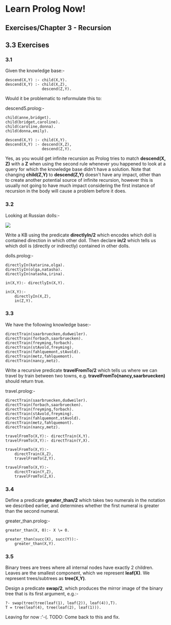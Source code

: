 <link href="http://kevinburke.bitbucket.org/markdowncss/markdown.css" rel="stylesheet"></link>

Learn Prolog Now!
=================

Exercises/Chapter 3 - Recursion
-------------------------------

3.3 Exercises
-------------

### 3.1 ###

Given the knowledge base:-

    descend(X,Y) :- child(X,Y).
    descend(X,Y) :- child(X,Z),
                    descend(Z,Y).

Would it be problematic to reformulate this to:

descend5.prolog:-

    child(anne,bridget).
    child(bridget,caroline).
    child(caroline,donna).
    child(donna,emily).

    descend(X,Y) :- child(X,Y).
    descend(X,Y) :- descend(X,Z),
                    descend(Z,Y).

Yes, as you would get infinite recursion as Prolog tries to match __descend(X, Z)__ with
a __Z__ when using the second rule whenever you happened to look at a query for which the
knowledge base didn't have a solution. Note that changing __child(Z,Y)__ to __descend(Z,Y)__
doesn't have any impact, other than to create another potential source of infinite recursion,
however this is usually not going to have much impact considering the first instance of
recursion in the body will cause a problem before it does.

### 3.2 ###

Looking at Russian dolls:-

<img src="http://www.learnprolognow.org/html/dolls.eps.png" />

Write a KB using the predicate __directlyIn/2__ which encodes which doll is contained direction
in which other doll. Then declare __in/2__ which tells us which doll is (directly or
indirectly) contained in other dolls.

dolls.prolog:-

    directlyIn(katarina,olga).
    directlyIn(olga,natasha).
    directlyIn(natasha,irina).

    in(X,Y):- directlyIn(X,Y).

    in(X,Y):-
        directlyIn(X,Z),
        in(Z,Y).

### 3.3 ###

We have the following knowledge base:-

    directTrain(saarbruecken,dudweiler).
    directTrain(forbach,saarbruecken).
    directTrain(freyming,forbach).
    directTrain(stAvold,freyming).
    directTrain(fahlquemont,stAvold).
    directTrain(metz,fahlquemont).
    directTrain(nancy,metz).

Write a recursive predicate __travelFromTo/2__ which tells us where we can travel by train
between two towns, e.g. __travelFromTo(nancy,saarbruecken)__ should return true.

travel.prolog:-

    directTrain(saarbruecken,dudweiler).
    directTrain(forbach,saarbruecken).
    directTrain(freyming,forbach).
    directTrain(stAvold,freyming).
    directTrain(fahlquemont,stAvold).
    directTrain(metz,fahlquemont).
    directTrain(nancy,metz).

    travelFromTo(X,Y):- directTrain(X,Y).
    travelFromTo(X,Y):- directTrain(Y,X).

    travelFromTo(X,Y):-
        directTrain(X,Z),
        travelFromTo(Z,Y).

    travelFromTo(X,Y):-
        directTrain(Y,Z),
        travelFromTo(Z,X).

### 3.4 ###

Define a predicate __greater\_than/2__ which takes two numerals in the notation we described
earlier, and determines whether the first numeral is greater than the second numeral.

greater_than.prolog:-

    greater_than(X, 0):- X \= 0.

    greater_than(succ(X), succ(Y)):-
        greater_than(X,Y).

### 3.5 ###

Binary trees are trees where all internal nodes have exactly 2 children. Leaves are the
smallest component, which we represent __leaf(X)__. We represent trees/subtrees as
__tree(X,Y)__.

Design a predicate __swap/2__, which produces the mirror image of the binary tree that is its
first argument, e.g.:-

    ?- swap(tree(tree(leaf(1), leaf(2)), leaf(4)),T).
    T = tree(leaf(4), tree(leaf(2), leaf(1))).

Leaving for now :'-(.
TODO: Come back to this and fix.


